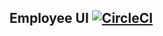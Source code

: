 ## Employee UI [![CircleCI](https://circleci.com/gh/wrasdf/employee-ui/tree/master.svg?style=svg)](https://circleci.com/gh/wrasdf/employee-ui/tree/master)
